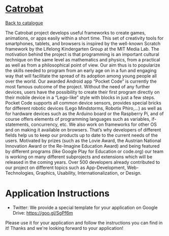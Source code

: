 
# [Catrobat](http://catrobat.org)

[Back to catalogue](../README.md#catrobat)

The Catrobat project develops useful frameworks to create games, animations, or apps easily within a short time. This set of creativity tools for smartphones, tablets, and browsers is inspired by the well-known Scratch framework by the Lifelong Kindergarten Group at the MIT Media Lab.
The motivation behind the project is that programming is an important cultural technique on the same level as mathematics and physics, from a practical as well as from a philosophical point of view. Our aim thus is to popularize the skills needed to program from an early age on in a fun and engaging way that will facilitate the spread of its adoption among young people all over the world.
Our awarded Android app “Pocket Code” is currently the most famous outcome of the project. Without the need of any further devices, users have the possibility to create their first program directly on their mobile device in a “Lego-like” style with blocks in just a few steps. Pocket Code supports all common device sensors, provides special bricks for different robotic devices (Lego Mindstorms, Robotix Phiro,...) as well as for hardware devices such as the Arduino board or the Raspberry Pi, and of course offers elements of programming languages such as variables, if-statements, concurrency, etc.
We also work on frameworks for other OS and on making it available on browsers. That’s why developers of different fields help us to keep our products up to date to the current needs of the users. Motivated by prizes (such as the Lovie Award, the Austrian National Innovation Award or the Re-Imagine Education Award) and being featured by different programs (like Google Play for Education or code.org) our team is working on many different subprojects and extensions which will be released in the coming years. Over 500 developers already contributed to our project on different topics such as App-Development, Web-Technologies, Graphics, Usability, Internationalization, or Design.

# Application Instructions

* Twitter: We provide a special template for your application on Google Drive: https://goo.gl/SgPf6m

Please use it for your application and follow the instructions you can find in it! Thanks and we're looking forward to your application!